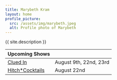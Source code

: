 ```yaml
---
title: Marybeth Kram
layout: home
profile_picture:
  src: /assets/img/marybeth.jpeg
  alt: Profile photo of Marybeth
---
```

{{ site.description }}

| Upcoming Shows | |
|---|---|
| [Clued In](https://www.secondcity.com/shows/chicago/clued-in-chi/) | August 9th, 22nd, 23rd |
| [Hitch*Cocktails](https://theannoyance.thundertix.com/events/188394) | August 22nd |
